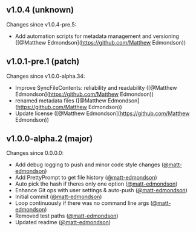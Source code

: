 ## v1.0.4 (unknown)

Changes since v1.0.4-pre.5:

- Add automation scripts for metadata management and versioning ([@Matthew Edmondson](https://github.com/Matthew Edmondson))

## v1.0.1-pre.1 (patch)

Changes since v1.0.0-alpha.34:

- Improve SyncFileContents: reliability and readability ([@Matthew Edmondson](https://github.com/Matthew Edmondson))
- renamed metadata files ([@Matthew Edmondson](https://github.com/Matthew Edmondson))
- Update license ([@Matthew Edmondson](https://github.com/Matthew Edmondson))

## v1.0.0-alpha.2 (major)

Changes since 0.0.0.0:

- Add debug logging to push and minor code style changes ([@matt-edmondson](https://github.com/matt-edmondson))
- Add PrettyPrompt to get file history ([@matt-edmondson](https://github.com/matt-edmondson))
- Auto pick the hash if theres only one option ([@matt-edmondson](https://github.com/matt-edmondson))
- Enhance Git ops with user settings & auto-push ([@matt-edmondson](https://github.com/matt-edmondson))
- Initial commit ([@matt-edmondson](https://github.com/matt-edmondson))
- Loop continuously if there was no command line args ([@matt-edmondson](https://github.com/matt-edmondson))
- Removed test paths ([@matt-edmondson](https://github.com/matt-edmondson))
- Updated readme ([@matt-edmondson](https://github.com/matt-edmondson))


